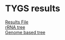 # TYGS results

[Results File](https://github.com/suzumar/ROS4_manus/blob/main/files/other/TYGS_job_results.pdf)  
[rRNA tree](https://github.com/suzumar/ROS4_manus/blob/main/files/other/GBDP_16s_coverage_D5.phy)  
[Genome based tree](https://github.com/suzumar/ROS4_manus/blob/main/files/other/GBDP_genomes_trimming_D5.phy)  
